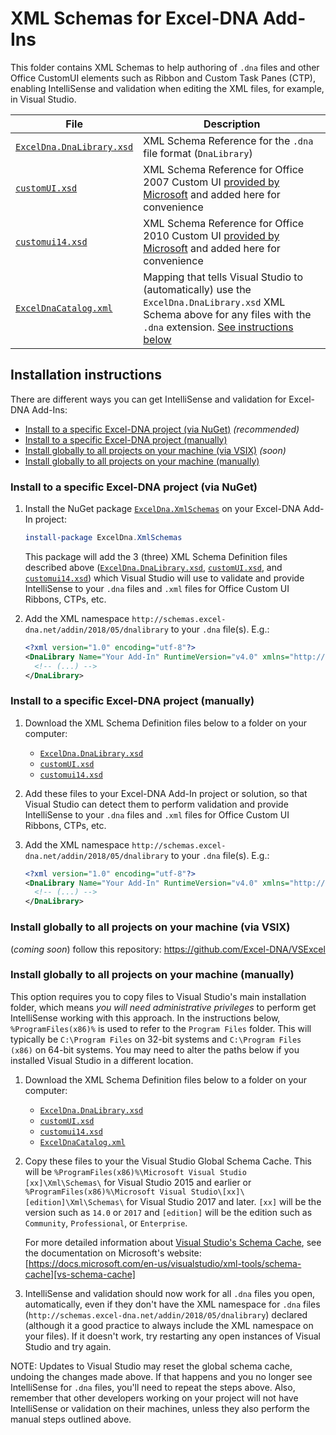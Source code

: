 # XML Schemas for Excel-DNA Add-Ins

This folder contains XML Schemas to help authoring of `.dna` files and other Office CustomUI elements such as Ribbon and Custom Task Panes (CTP), enabling IntelliSense and validation when editing the XML files, for example, in Visual Studio.

| File                                     | Description                                                                                                                                                                                          |
| ---------------------------------------- | ---------------------------------------------------------------------------------------------------------------------------------------------------------------------------------------------------- |
| [`ExcelDna.DnaLibrary.xsd`][dna-xsd]     | XML Schema Reference for the `.dna` file format (`DnaLibrary`)                                                                                                                                       |
| [`customUI.xsd`][cui-2007-xsd]           | XML Schema Reference for Office 2007 Custom UI [provided by Microsoft][office-2007-xsd] and added here for convenience                                                                               |
| [`customui14.xsd`][cui-2010-xsd]         | XML Schema Reference for Office 2010 Custom UI [provided by Microsoft][office-2010-xsd] and added here for convenience                                                                               |
| [`ExcelDnaCatalog.xml`][dna-catalog-xml] | Mapping that tells Visual Studio to (automatically) use the `ExcelDna.DnaLibrary.xsd` XML Schema above for any files with the `.dna` extension. [See instructions below](#installation-instructions) |

[dna-xsd]: ExcelDna.DnaLibrary.xsd "XML Schema Reference for the `.dna` file format"
[cui-2007-xsd]: customUI.xsd "XML Schema Reference for Office 2007 provided by Microsoft"
[cui-2010-xsd]: customui14.xml "XML Schema Reference for Office 2010 provided by Microsoft"
[dna-catalog-xml]: ExcelDnaCatalog.xml "Mapping that tells Visual Studio to use the `ExcelDna.DnaLibrary.xsd` XML Schema for any files with the `.dna` extension"
[office-2007-xsd]: https://www.microsoft.com/en-us/download/details.aspx?id=4463 "2007 Office System: XML Schema Reference"
[office-2010-xsd]: https://www.microsoft.com/en-us/download/details.aspx?id=1574 "Office 2010 Reference: Office Fluent User Interface XML Schema"

## Installation instructions

There are different ways you can get IntelliSense and validation for Excel-DNA Add-Ins:

* [Install to a specific Excel-DNA project (via NuGet)](#install-to-a-specific-excel-dna-project-via-nuget) _(recommended)_
* [Install to a specific Excel-DNA project (manually)](#install-to-a-specific-excel-dna-project-manually)
* [Install globally to all projects on your machine (via VSIX)](#install-globally-to-all-projects-on-your-machine-via-vsix) _(soon)_
* [Install globally to all projects on your machine (manually)](#install-globally-to-all-projects-on-your-machine-manually)

### Install to a specific Excel-DNA project (via NuGet)

1. Install the NuGet package [`ExcelDna.XmlSchemas`](https://www.nuget.org/packages/ExcelDna.XmlSchemas/) on your Excel-DNA Add-In project:

    ```powershell
    install-package ExcelDna.XmlSchemas
    ```

    This package will add the 3 (three) XML Schema Definition files described above ([`ExcelDna.DnaLibrary.xsd`][dna-xsd], [`customUI.xsd`][cui-2007-xsd], and [`customui14.xsd`][cui-2010-xsd]) which Visual Studio will use to validate and provide IntelliSense to your `.dna` files and `.xml` files for Office Custom UI Ribbons, CTPs, etc.

2. Add the XML namespace `http://schemas.excel-dna.net/addin/2018/05/dnalibrary` to your `.dna` file(s). E.g.:

    ```xml
    <?xml version="1.0" encoding="utf-8"?>
    <DnaLibrary Name="Your Add-In" RuntimeVersion="v4.0" xmlns="http://schemas.excel-dna.net/addin/2018/05/dnalibrary">
      <!-- (...) -->
    </DnaLibrary>
    ```

### Install to a specific Excel-DNA project (manually)

1. Download the XML Schema Definition files below to a folder on your computer:

    * [`ExcelDna.DnaLibrary.xsd`][dna-xsd]
    * [`customUI.xsd`][cui-2007-xsd]
    * [`customui14.xsd`][cui-2010-xsd]

2. Add these files to your Excel-DNA Add-In project or solution, so that Visual Studio can detect them to perform validation and provide IntelliSense to your `.dna` files and `.xml` files for Office Custom UI Ribbons, CTPs, etc.

3. Add the XML namespace `http://schemas.excel-dna.net/addin/2018/05/dnalibrary` to your `.dna` file(s). E.g.:

    ```xml
    <?xml version="1.0" encoding="utf-8"?>
    <DnaLibrary Name="Your Add-In" RuntimeVersion="v4.0" xmlns="http://schemas.excel-dna.net/addin/2018/05/dnalibrary">
      <!-- (...) -->
    </DnaLibrary>
    ```

### Install globally to all projects on your machine (via VSIX)

(_coming soon_) follow this repository: <https://github.com/Excel-DNA/VSExcel>

### Install globally to all projects on your machine (manually)

This option requires you to copy files to Visual Studio's main installation folder, which means _you will need administrative privileges_ to perform get IntelliSense working with this approach.
In the instructions below, `%ProgramFiles(x86)%` is used to refer to the `Program Files` folder. This will typically be `C:\Program Files` on 32-bit systems and `C:\Program Files (x86)` on 64-bit systems. You may need to alter the paths below if you installed Visual Studio in a different location.

1. Download the XML Schema Definition files below to a folder on your computer:

    * [`ExcelDna.DnaLibrary.xsd`][dna-xsd]
    * [`customUI.xsd`][cui-2007-xsd]
    * [`customui14.xsd`][cui-2010-xsd]
    * [`ExcelDnaCatalog.xml`][dna-catalog-xml]

2. Copy these files to your the Visual Studio Global Schema Cache. This will be `%ProgramFiles(x86)%\Microsoft Visual Studio [xx]\Xml\Schemas\` for Visual Studio 2015 and earlier or `%ProgramFiles(x86)%\Microsoft Visual Studio\[xx]\[edition]\Xml\Schemas\` for Visual Studio 2017 and later. `[xx]` will be the version such as `14.0` or `2017` and `[edition]` will be the edition such as `Community`, `Professional`, or `Enterprise`.

    For more detailed information about [Visual Studio's Schema Cache][vs-schema-cache], see the documentation on Microsoft's website: [https://docs.microsoft.com/en-us/visualstudio/xml-tools/schema-cache][vs-schema-cache]

3. IntelliSense and validation should now work for all `.dna` files you open, automatically, even if they don't have the XML namespace for `.dna` files (`http://schemas.excel-dna.net/addin/2018/05/dnalibrary`) declared (although it a good practice to always include the XML namespace on your files). If it doesn't work, try restarting any open instances of Visual Studio and try again.

NOTE: Updates to Visual Studio may reset the global schema cache, undoing the changes made above. If that happens and you no longer see IntelliSense for `.dna` files, you'll need to repeat the steps above. Also, remember that other developers working on your project will not have IntelliSense or validation on their machines, unless they also perform the manual steps outlined above.

[vs-schema-cache]: https://docs.microsoft.com/en-us/visualstudio/xml-tools/schema-cache "Schema Cache"

